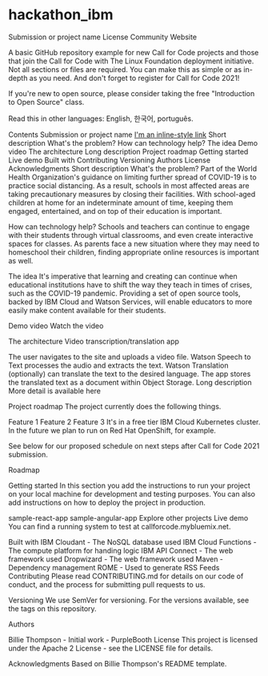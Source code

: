 # hackathon_ibm
Submission or project name
License Community Website

A basic GitHub repository example for new Call for Code projects and those that join the Call for Code with The Linux Foundation deployment initiative. Not all sections or files are required. You can make this as simple or as in-depth as you need. And don't forget to register for Call for Code 2021!

If you're new to open source, please consider taking the free "Introduction to Open Source" class.

Read this in other languages: English, 한국어, português.

Contents
Submission or project name
[I'm an inline-style link](www.google.com)
Short description
What's the problem?
How can technology help?
The idea
Demo video
The architecture
Long description
Project roadmap
Getting started
Live demo
Built with
Contributing
Versioning
Authors
License
Acknowledgments
Short description
What's the problem?
Part of the World Health Organization's guidance on limiting further spread of COVID-19 is to practice social distancing. As a result, schools in most affected areas are taking precautionary measures by closing their facilities. With school-aged children at home for an indeterminate amount of time, keeping them engaged, entertained, and on top of their education is important.

How can technology help?
Schools and teachers can continue to engage with their students through virtual classrooms, and even create interactive spaces for classes. As parents face a new situation where they may need to homeschool their children, finding appropriate online resources is important as well.

The idea
It's imperative that learning and creating can continue when educational institutions have to shift the way they teach in times of crises, such as the COVID-19 pandemic. Providing a set of open source tools, backed by IBM Cloud and Watson Services, will enable educators to more easily make content available for their students.

Demo video
Watch the video

The architecture
Video transcription/translation app

The user navigates to the site and uploads a video file.
Watson Speech to Text processes the audio and extracts the text.
Watson Translation (optionally) can translate the text to the desired language.
The app stores the translated text as a document within Object Storage.
Long description
More detail is available here

Project roadmap
The project currently does the following things.

Feature 1
Feature 2
Feature 3
It's in a free tier IBM Cloud Kubernetes cluster. In the future we plan to run on Red Hat OpenShift, for example.

See below for our proposed schedule on next steps after Call for Code 2021 submission.

Roadmap

Getting started
In this section you add the instructions to run your project on your local machine for development and testing purposes. You can also add instructions on how to deploy the project in production.

sample-react-app
sample-angular-app
Explore other projects
Live demo
You can find a running system to test at callforcode.mybluemix.net.

Built with
IBM Cloudant - The NoSQL database used
IBM Cloud Functions - The compute platform for handing logic
IBM API Connect - The web framework used
Dropwizard - The web framework used
Maven - Dependency management
ROME - Used to generate RSS Feeds
Contributing
Please read CONTRIBUTING.md for details on our code of conduct, and the process for submitting pull requests to us.

Versioning
We use SemVer for versioning. For the versions available, see the tags on this repository.

Authors

Billie Thompson - Initial work - PurpleBooth
License
This project is licensed under the Apache 2 License - see the LICENSE file for details.

Acknowledgments
Based on Billie Thompson's README template.

